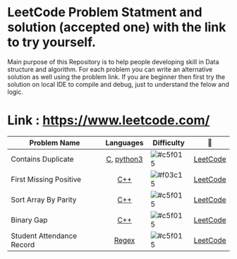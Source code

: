 # LeetCode Problem Statment and solution (accepted one) with the link to try yourself. 
Main purpose of this Repository is to help people developing skill in Data structure and algorithm. For each problem you can write an alternative solution as well using the problem link. If you are beginner then first try the solution on local IDE to compile and debug, just to understand the felow and logic.

# Link : https://www.leetcode.com/

| Problem Name             | Languages           | Difficulty | :link:    | 
| ------------------------ |:-------------------:| ---------- |:-----:    |
| Contains Duplicate  | [C](https://github.com/shyamgupta200385/LeetCode/tree/main/C/Contains_Duplicate.c), [python3](https://github.com/shyamgupta200385/LeetCode/tree/main/python3/Contains_Duplicate.py)|![#c5f015](https://via.placeholder.com/15/c5f015/000000?text=+) | [LeetCode](https://leetcode.com/problems/contains-duplicate) |
| First Missing Positive | [C++](https://github.com/shyamgupta200385/LeetCode/tree/main/C++/First_Missing_Positive.cpp) | ![#f03c15](https://via.placeholder.com/15/f03c15/000000?text=+) | [LeetCode](https://leetcode.com/problems/first-missing-positive) |
| Sort Array By Parity | [C++](https://github.com/shyamgupta200385/LeetCode/tree/main/C++/Sort_Array_By_Parity.cpp) | ![#c5f015](https://via.placeholder.com/15/c5f015/000000?text=+) | [LeetCode](https://leetcode.com/problems/sort-array-by-parity)|
| Binary Gap | [C++](https://github.com/shyamgupta200385/LeetCode/tree/main/C++/Binary_Gap.cpp) | ![#c5f015](https://via.placeholder.com/15/c5f015/000000?text=+) | [LeetCode](https://leetcode.com/problems/binary-gap) |
| Student Attendance Record | [Regex](https://github.com/shyamgupta200385/LeetCode/tree/main/Regex/Student_Attendance_Record.py) |  ![#c5f015](https://via.placeholder.com/15/c5f015/000000?text=+) | [LeetCode](https://leetcode.com/problems/student-attendance-record-i) |
